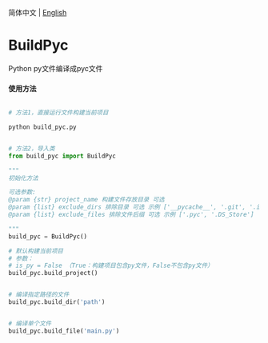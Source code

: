 简体中文 | [English](README.md)

# BuildPyc
 Python py文件编译成pyc文件

#### 使用方法


```python

# 方法1，直接运行文件构建当前项目

python build_pyc.py


# 方法2，导入类
from build_pyc import BuildPyc

"""
初始化方法

可选参数:
@param {str} project_name 构建文件存放目录 可选
@param {list} exclude_dirs 排除目录 可选 示例 ['__pycache__', '.git', '.idea', 'venv']
@param {list} exclude_files 排除文件后缀 可选 示例 ['.pyc', '.DS_Store']

"""
build_pyc = BuildPyc()

# 默认构建当前项目
# 参数：
# is_py = False （True：构建项目包含py文件，False不包含py文件）
build_pyc.build_project()


# 编译指定路径的文件
build_pyc.build_dir('path')


# 编译单个文件
build_pyc.build_file('main.py')
```
